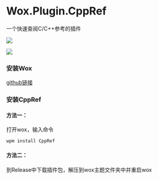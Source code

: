 # Wox.Plugin.CppRef

一个快速查阅C/C++参考的插件

![](http://img01.sogoucdn.com/app/a/100520146/da9545cb6d2326307d73a3d0b48b1c68)

![](http://img01.sogoucdn.com/app/a/100520146/48f2c1bb8e0804491db6a3c742c2a814)

### 安装Wox

[github链接](https://github.com/Wox-launcher/Wox)



### 安装CppRef

#### 方法一：

打开wox，输入命令

```
wpm install CppRef
```

#### 方法二：

到Release中下载插件包，解压到wox主题文件夹中并重启wox